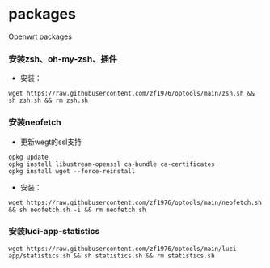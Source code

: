 # packages
Openwrt packages

### 安装zsh、oh-my-zsh、插件
 - 安装：
```shell
wget https://raw.githubusercontent.com/zf1976/optools/main/zsh.sh && sh zsh.sh && rm zsh.sh
```

  
### 安装neofetch  
- 更新wegt的ssl支持
``` 
opkg update
opkg install libustream-openssl ca-bundle ca-certificates
opkg install wget --force-reinstall
```
  
- 安装：
```shell
wget https://raw.githubusercontent.com/zf1976/optools/main/neofetch.sh && sh neofetch.sh -i && rm neofetch.sh
```

### 安装luci-app-statistics
```shell
wget https://raw.githubusercontent.com/zf1976/optools/main/luci-app/statistics.sh && sh statistics.sh && rm statistics.sh
```
